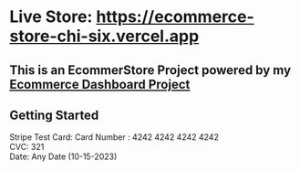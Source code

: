 # Live Store: https://ecommerce-store-chi-six.vercel.app

## This is an EcommerStore Project powered by my [Ecommerce Dashboard Project](https://github.com/cjpanda/ecommerce-dashboard)

## Getting Started

Stripe Test Card: 
Card Number : 4242 4242 4242 4242
<br>CVC: 321
<br>Date: Any Date (10-15-2023)



